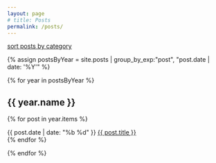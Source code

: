 ```yaml
---
layout: page
# title: Posts
permalink: /posts/
---
```


<div class="view-options">
  <a href="/categories/">sort posts by category</a>
</div>

{% assign postsByYear = site.posts | group_by_exp:"post", "post.date | date: '%Y'" %}

{% for year in postsByYear %}
<h2>{{ year.name }}</h2>

{% for post in year.items %}
<div class="post-item">
  <span class="post-date">{{ post.date | date: "%b %d" }}</span>
  <a href="{{ post.url }}" class="post-link">{{ post.title }}</a>
</div>
{% endfor %}

{% endfor %}